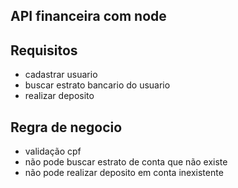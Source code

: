 ## API financeira com node

## Requisitos 
- cadastrar usuario
- buscar estrato bancario do usuario
- realizar deposito

## Regra de negocio
- validação cpf
- não pode buscar estrato de conta que não existe
- não pode realizar deposito em conta inexistente


